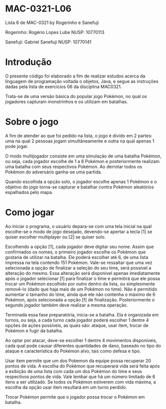 # MAC-0321-L06
Lista 6 de MAC-0321 by Rogerinho e Sanefuji

Rogerinho: Rogério Lopes Lube   NUSP: 10770113

Sanefuji: Gabriel Sanefuji      NUSP: 10770141



# Introdução
O presente código foi elaborado a fim de realizar estudos acerca da linguagem de programação voltada o objetos, Java, e segue as 
instruções dadas pela lista de exercícios 06 da disciplina MAC0321.

Trata-se de uma versão básica do popular jogo Pokémon, no qual os jogadores capturam monstrinhos e os utilizam em batalhas.

# Sobre o jogo
A fim de atender ao que foi pedido na lista, o jogo é divido em 2 partes: uma na qual 2 pessoas jogam simultâneamente e outra na qual
apenas 1 pode jogar. 

O modo multijogador consiste em uma simulação de uma batalha Pokémon, ou seja, cada jogador escolhe de 1 a 6 Pokémon e
posteriormente realizam uma batalha com seus respectivos Pokémon. Ao derrotar todos os Pokémon do adversário ganha-se uma partida.

Quando escolhida a opção solo, o jogador escolhe apenas 1 Pokémon e o objetivo do jogo torna-se capturar e batalhar contra Pokémon 
aleatórios espalhados pelo mapa.

# Como jogar
Ao iniciar o programa, o usuário depara-se com uma tela inicial na qual escolhe-se o modo de jogo desejado, devendo-se apertar a 
tecla [1] se quiser escolher multiplayer ou [2] se quiser solo. 

Escolhendo a opção [1], cada jogador deve digitar seu nome. Assim que confirmados os nomes, o primeiro jogador escolhe os Pokémon que 
gostaria de utilizar na batalha. Ele poderá escolher até 6, de uma lista impressa na tela contendo 151 Pokémon. Vale-se ressaltar que uma
vez selecionada a opção de finalizar a seleção do seu time, será possível a alteração do mesmo. Essa alteração será disponível 
apenas imediatamente após o jogador selecionar [f] para finalizar o time e permitirá que ele possa trocar um Pokémon escolhido por outro
dentro da lista, ou simplesmente removê-lo (dado que haja mais de um Pokémon no time). Não é permitido aumentar o tamanho do time, ainda
que ele não contenha o máximo de 6 Pokémon, após selecionada a opção [f] de finalização. Posteriormente o segundo jogador também deve
realizar a mesma operação. 

Terminada essa fase preparatória, inicia-se a batalha. Ela é organizada em turnos, ou seja, a cada turno cada jogador poderá escolher 1
dentre 4 opções de ações possíveis, as quais são: 
ataque, usar item, trocar de Pokémon e fugir da batalha.

Ao optar por atacar, deve-se escolher 1 dentre 4 movimentos disponíveis, cada qual pode causar diferentes quantidades de dano, baseado
no tipo do ataque e característica do Pokémon alvo, tais como defesa e tipo.

Usar item permite que um dos Pokemon da equipe possa recuperar 20 pontos de vida. A escolha do Pokémon que recuperará vida será feita
após a exibição de uma lista com cada um dos Pokémon do time e seus respectivos pontos de vida. Vale lembar que há um número limitado de
6 itens a ser utilizado. Se todos os Pokémon estiverem com vida máxima, a escolha da opção usar item resultará em um turno perdido.

Trocar Pokémon permite que o jogador possa trocar o Pokémon em batalha.

